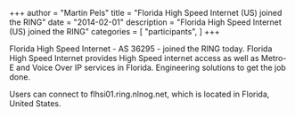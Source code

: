 +++
author = "Martin Pels"
title = "Florida High Speed Internet (US) joined the RING"
date = "2014-02-01"
description = "Florida High Speed Internet (US) joined the RING"
categories = [
    "participants",
]
+++

Florida High Speed Internet - AS 36295 - joined the RING today. Florida High Speed Internet provides High Speed internet access as well as Metro-E and Voice Over IP services in Florida. Engineering solutions to get the job done.

Users can connect to flhsi01.ring.nlnog.net, which is located in Florida, United States.



